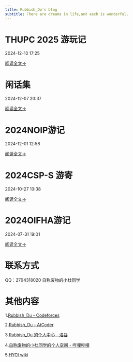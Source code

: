```yaml
---
title: Rubbish_Du's blog
subtitle: There are dreams in life,and each is wonderful.
---
```

# THUPC 2025 游玩记
2024-12-10 17:25

[阅读全文->](https://rubbish-du.github.io/Rubbish_Du/md/THUPC%202025%20%E6%B8%B8%E7%8E%A9%E8%AE%B0)

# 闲话集
2024-12-07 20:37

[阅读全文->](https://rubbish-du.github.io/Rubbish_Du/md/%E9%97%B2%E8%AF%9D%E9%9B%86)

# 2024NOIP游记
2024-12-01 12:58

[阅读全文->](https://rubbish-du.github.io/Rubbish_Du/md/2024NOIP%E6%B8%B8%E8%AE%B0)

# 2024CSP-S 游寄
2024-10-27 10:38

[阅读全文->](https://rubbish-du.github.io/Rubbish_Du/md/2024CSP-S%20%E6%B8%B8%E5%AF%84)

# 2024OIFHA游记
2024-07-31 19:01

[阅读全文->](https://rubbish-du.github.io/Rubbish_Du/md/2024OIFHA%E6%B8%B8%E8%AE%B0)

# 联系方式

QQ：2794318020 自称废物的小杜同学

# 其他内容

1.[Rubbish_Du - Codeforces](https://codeforces.com/profile/Rubbish_Du)

2.[Rubbish_Du - AtCoder](https://atcoder.jp/users/Rubbish_Du)

3.[Rubbish_Du 的个人中心 - 洛谷](https://www.luogu.com.cn/user/1169161)

4.[自称废物的小杜同学的个人空间 - 哔哩哔哩](https://space.bilibili.com/1477917998?spm_id_from=333.1007.0.0)

5.[HYOI wiki](https://lav2.top/)
